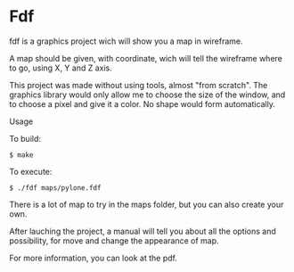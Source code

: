 # Fdf
fdf is a graphics project wich will show you a map in wireframe.

A map should be given, with coordinate, wich will tell the wireframe where to go, using X, Y and Z axis.

This project was made without using tools, almost "from scratch".
The graphics library would only allow me to choose the size of the window, and to choose a pixel and give it a color. No shape would form automatically.

Usage

To build:
```
$ make
```
To execute:
```
$ ./fdf maps/pylone.fdf
```
There is a lot of map to try in the maps folder, but you can also create your own.

After lauching the project, a manual will tell you about all the options and possibility, for move and change the appearance of map.

For more information, you can look at the pdf.
